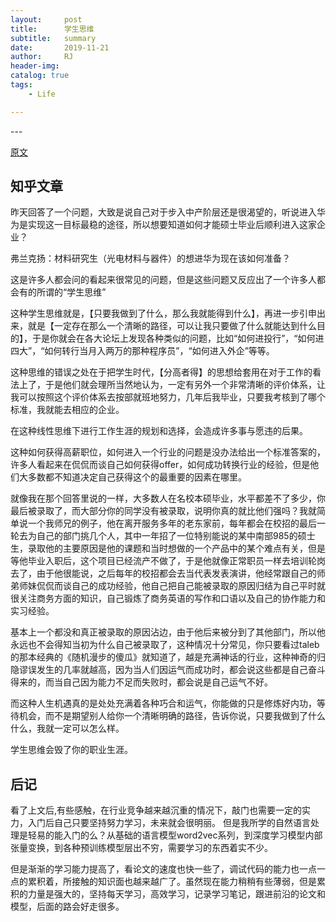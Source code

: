 ```yaml
---
layout:     post
title:      学生思维
subtitle:   summary
date:       2019-11-21
author:     RJ
header-img: 
catalog: true
tags:
    - Life

---
```

<p id = "build"></p>
---

[原文](https://zhuanlan.zhihu.com/p/34227704)
## 知乎文章
昨天回答了一个问题，大致是说自己对于步入中产阶层还是很渴望的，听说进入华为是实现这一目标最稳的途径，所以想要知道如何才能硕士毕业后顺利进入这家企业？

弗兰克扬：材料研究生（光电材料与器件）的想进华为现在该如何准备？

这是许多人都会问的看起来很常见的问题，但是这些问题又反应出了一个许多人都会有的所谓的“学生思维”

这种学生思维就是，【只要我做到了什么，那么我就能得到什么】，再进一步引申出来，就是【一定存在那么一个清晰的路径，可以让我只要做了什么就能达到什么目的】，于是你就会在各大论坛上发现各种类似的问题，比如“如何进投行”，“如何进四大”，“如何转行当月入两万的那种程序员”，“如何进入外企”等等。

这种思维的错误之处在于把学生时代，【分高者得】的思想给套用在对于工作的看法上了，于是他们就会理所当然地认为，一定有另外一个非常清晰的评价体系，让我可以按照这个评价体系去按部就班地努力，几年后我毕业，只要我考核到了哪个标准，我就能去相应的企业。

在这种线性思维下进行工作生涯的规划和选择，会造成许多事与愿违的后果。

这种如何获得高薪职位，如何进入一个行业的问题是没办法给出一个标准答案的，许多人看起来在侃侃而谈自己如何获得offer，如何成功转换行业的经验，但是他们大多数都不知道决定自己获得这个的最重要的因素在哪里。

就像我在那个回答里说的一样，大多数人在名校本硕毕业，水平都差不了多少，你最后被录取了，而大部分你的同学没有被录取，说明你真的就比他们强吗？我就简单说一个我师兄的例子，他在离开服务多年的老东家前，每年都会在校招的最后一轮去为自己的部门挑几个人，其中一年招了一位特别能说的某中南部985的硕士生，录取他的主要原因是他的课题和当时想做的一个产品中的某个难点有关，但是等他毕业入职后，这个项目已经流产不做了，于是他就像正常职员一样去培训轮岗去了，由于他很能说，之后每年的校招都会去当代表发表演讲，他经常跟自己的师弟师妹侃侃而谈自己的成功经验，他自己把自己能被录取的原因归结为自己平时就很关注商务方面的知识，自己锻炼了商务英语的写作和口语以及自己的协作能力和实习经验。

基本上一个都没和真正被录取的原因沾边，由于他后来被分到了其他部门，所以他永远也不会得知当初为什么自己被录取了，这种情况十分常见，你只要看过taleb的那本经典的《随机漫步的傻瓜》就知道了，越是充满神话的行业，这种神奇的归隐谬误发生的几率就越高，因为当人们因运气而成功时，都会说这些都是自己奋斗得来的，而当自己因为能力不足而失败时，都会说是自己运气不好。

而这种人生机遇真的是处处充满着各种巧合和运气，你能做的只是修炼好内功，等待机会，而不是期望别人给你一个清晰明确的路径，告诉你说，只要我做到了什么什么，我就一定可以怎么样。

学生思维会毁了你的职业生涯。


## 后记
看了上文后,有些感触，在行业竞争越来越沉重的情况下，敲门也需要一定的实力，入门后自己只要坚持努力学习，未来就会很明丽。
但是我所学的自然语言处理是轻易的能入门的么？从基础的语言模型word2vec系列，到深度学习模型内部张量变换，到各种预训练模型层出不穷，需要学习的东西着实不少。

但是渐渐的学习能力提高了，看论文的速度也快一些了，调试代码的能力也一点一点的累积着，所接触的知识面也越来越广了。虽然现在能力稍稍有些薄弱，但是累积的力量是强大的，坚持每天学习，高效学习，记录学习笔记，跟进前沿的论文和模型，后面的路会好走很多。